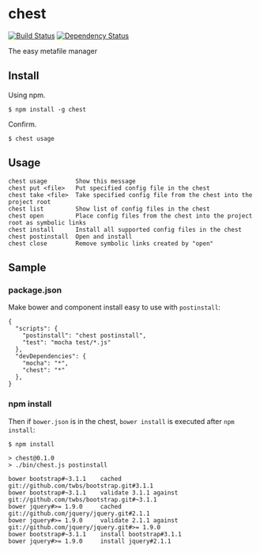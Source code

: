# chest

[![Build Status](https://api.travis-ci.org/watilde/chest.svg)](https://travis-ci.org/watilde/chest) [![Dependency Status](https://gemnasium.com/watilde/chest.svg)](https://gemnasium.com/watilde/chest)


The easy metafile manager

## Install

Using npm.

    $ npm install -g chest

Confirm.

    $ chest usage

## Usage

    chest usage        Show this message
    chest put <file>   Put specified config file in the chest
    chest take <file>  Take specified config file from the chest into the project root
    chest list         Show list of config files in the chest
    chest open         Place config files from the chest into the project root as symbolic links
    chest install      Install all supported config files in the chest
    chest postinstall  Open and install
    chest close        Remove symbolic links created by "open"

## Sample
### package.json
Make bower and component install easy to use with `postinstall`:
```
{
  "scripts": {
    "postinstall": "chest postinstall",
    "test": "mocha test/*.js"
  },
  "devDependencies": {
    "mocha": "*",
    "chest": "*"
  },
}
```
### npm install
Then if `bower.json` is in the chest, `bower install` is executed after `npm install`:
```
$ npm install

> chest@0.1.0
> ./bin/chest.js postinstall

bower bootstrap#~3.1.1    cached git://github.com/twbs/bootstrap.git#3.1.1
bower bootstrap#~3.1.1    validate 3.1.1 against git://github.com/twbs/bootstrap.git#~3.1.1
bower jquery#>= 1.9.0     cached git://github.com/jquery/jquery.git#2.1.1
bower jquery#>= 1.9.0     validate 2.1.1 against git://github.com/jquery/jquery.git#>= 1.9.0
bower bootstrap#~3.1.1    install bootstrap#3.1.1
bower jquery#>= 1.9.0     install jquery#2.1.1
```
